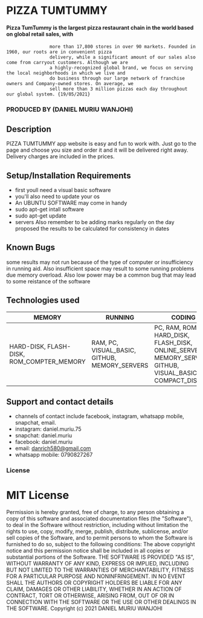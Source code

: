 # PIZZA TUMTUMMY
#### Pizza TumTummy is the largest pizza restaurant chain in the world based on global retail sales, with
                    more than 17,800 stores in over 90 markets. Founded in 1960, our roots are in convenient pizza
                    delivery, while a significant amount of our sales also come from carryout customers. Although we are
                    a highly-recognized global brand, we focus on serving the local neighborhoods in which we live and
                    do business through our large network of franchise owners and Company-owned stores. On average, we
                    sell more than 3 million pizzas each day throughout our global system. {19/05/2021}

### PRODUCED BY (DANIEL MURIU WANJOHI)

## Description
 PIZZA TUMTUMMY app website is easy and fun to work with. Just go to the page and choose you size and order it  and it will be delivered right away. Delivery charges are included in the prices.
## Setup/Installation Requirements
* first youll need a visual basic software
* you'll also need to update your os
* An UBUNTU SOFTWARE may come in handy
* sudo apt-get intall software
* sudo apt-get update
* servers
Also remember to be adding marks regularly on the day proposed the results to be calculated for consistency in dates
## Known Bugs
some results may not run because of the type of computer or insufficiency in running aid. Also insufficient space may result to some running problems due memory overload. Also low power may be a common bug that may lead to some reistance of the software
## Technologies used
|MEMORY|RUNNING|CODING|TESTING|SHARING|
|---|---|---|---|---|
|HARD-DISK, FLASH-DISK, ROM_COMPTER_MEMORY|RAM, PC, VISUAL_BASIC, GITHUB, MEMORY_SERVERS|PC, RAM, ROM, HARD_DISK, FLASH_DISK, ONLINE_SERVERS, MEMORY_SERVERS, GITHUB, VISUAL_BASIC, COMPACT_DISK|PC, GITHUB, RAM, ROM, HARD_DISK, COMPACT_DISK, VISUAL_BASIC, GITHUB, MEMORY_SERVERS, ONLINE_SERVERS|ONLINE_SERVERS, HARD_DISK, GITHUB|
## Support and contact details
* channels of contact include facebook, instagram, whatsapp mobile, snapchat, email.
* instagram: daniel.muriu.75
* snapchat: daniel.muriu
* facebook: daniel.muriu
* email: danrich580@gmail.com
* whatsapp mobile: 0790827267
### License
# MIT License
Permission is hereby granted, free of charge, to any person obtaining a copy of this software and associated documentation files (the "Software"), to deal in the Software without restriction, including without limitation the rights to use, copy, modify, merge, publish, distribute, sublicense, and/or sell copies of the Software, and to permit persons to whom the Software is furnished to do so, subject to the following conditions:
The above copyright notice and this permission notice shall be included in all copies or substantial portions of the Software.
THE SOFTWARE IS PROVIDED "AS IS", WITHOUT WARRANTY OF ANY KIND, EXPRESS OR IMPLIED, INCLUDING BUT NOT LIMITED TO THE WARRANTIES OF MERCHANTABILITY, FITNESS FOR A PARTICULAR PURPOSE AND NONINFRINGEMENT. IN NO EVENT SHALL THE AUTHORS OR COPYRIGHT HOLDERS BE LIABLE FOR ANY CLAIM, DAMAGES OR OTHER LIABILITY, WHETHER IN AN ACTION OF CONTRACT, TORT OR OTHERWISE, ARISING FROM, OUT OF OR IN CONNECTION WITH THE SOFTWARE OR THE USE OR OTHER DEALINGS IN THE SOFTWARE.
Copyright (c) 2021 DANIEL MURIU WANJOHI
